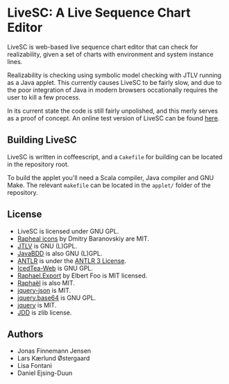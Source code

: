 LiveSC: A Live Sequence Chart Editor
====================================
LiveSC is web-based live sequence chart editor that can check for realizability, given a set of charts with environment and system instance lines.

Realizability is checking using symbolic model checking with JTLV running as a Java applet. This currently causes LiveSC to be fairly slow, and due to the poor integration of Java in modern browsers occationally requires the user to kill a few process.

In its current state the code is still fairly unpolished, and this merly serves as a proof of concept. An online test version of LiveSC can be found [here](http://jopsen.github.com/LiveSC/).


Building LiveSC
---------------
LiveSC is written in coffeescript, and a `Cakefile` for building can be located in the repository root.

To build the applet you'll need a Scala compiler, Java compiler and GNU Make.
The relevant `makefile` can be located in the `applet/` folder of the repository.

License
-------
  * LiveSC is licensed under GNU GPL.
  * [Rapheal icons](http://raphaeljs.com/icons/) by Dmitry Baranovskiy are MIT.
  * [JTLV](http://jtlv.ysaar.net/) is GNU (L)GPL.
  * [JavaBDD](http://javabdd.sourceforge.net/) is also GNU (L)GPL.
  * [ANTLR](http://www.antlr.org/) is under the [ANTLR 3 License](http://www.antlr.org/license.html).
  * [IcedTea-Web](http://icedtea.classpath.org/wiki/IcedTea-Web) is GNU GPL.
  * [Raphael.Export](https://github.com/ElbertF/Raphael.Export) by Elbert Foo is MIT licensed.
  * [Raphaël](http://raphaeljs.com/) is also MIT.
  * [jquery-json](http://code.google.com/p/jquery-json/) is MIT.
  * [jquery.base64](http://www.semnanweb.com/jquery-plugin/base64.html) is GNU GPL.
  * [jquery](http://jquery.org/) is MIT.
  * [JDD](http://javaddlib.sourceforge.net/jdd/) is zlib license.

Authors
-------
  * Jonas Finnemann Jensen
  * Lars Kærlund Østergaard
  * Lisa Fontani
  * Daniel Ejsing-Duun

